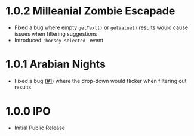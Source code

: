 # 1.0.2 Milleanial Zombie Escapade

- Fixed a bug where empty `getText()` or `getValue()` results would cause issues when filtering suggestions
- Introduced `'horsey-selected'` event

# 1.0.1 Arabian Nights

- Fixed a bug ([#1](https://github.com/bevacqua/horsey/issues/1)) where the drop-down would flicker when filtering out results

# 1.0.0 IPO

- Initial Public Release
